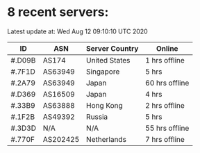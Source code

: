 # 8 recent servers:

Latest update at: Wed Aug 12 09:10:10 UTC 2020

| ID | ASN | Server Country | Online |
| -- | --- | -------------- | ------ |
| #.D09B | AS174 | United States | 1 hrs offline |
| #.7F1D | AS63949 | Singapore | 5 hrs |
| #.2A79 | AS63949 | Japan | 60 hrs offline |
| #.D369 | AS16509 | Japan | 4 hrs |
| #.33B9 | AS63888 | Hong Kong | 2 hrs offline |
| #.1F2B | AS49392 | Russia | 5 hrs |
| #.3D3D | N/A | N/A | 55 hrs offline |
| #.770F | AS202425 | Netherlands | 7 hrs offline |


